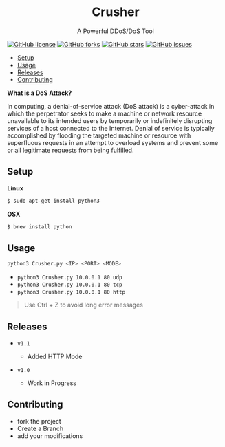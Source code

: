 <h1 align='center'>
 Crusher
</h1>

<p align='center'>
A Powerful DDoS/DoS Tool
</p>

[![GitHub license](https://img.shields.io/github/license/Paxv28/Crusher?style=flat-square)](https://github.com/Paxv28/Crusher/blob/master/LICENSE)
[![GitHub forks](https://img.shields.io/github/forks/Paxv28/Crusher?style=flat-square)](https://github.com/Paxv28/Crusher/network)
[![GitHub stars](https://img.shields.io/github/stars/Paxv28/Crusher?style=flat-square)](https://github.com/Paxv28/Crusher/stargazers) 
[![GitHub issues](https://img.shields.io/github/issues/Paxv28/Crusher?style=flat-square)](https://github.com/Paxv28/Crusher/issues)
* [Setup](#Setup)
* [Usage](#Usage)
* [Releases](#Releases)
* [Contributing](#Contributing)

**What is a DoS Attack?**

In computing, a denial-of-service attack (DoS attack)
is a cyber-attack in which the perpetrator seeks to make a 
machine or network resource unavailable to its intended users 
by temporarily or indefinitely disrupting services of a host 
connected to the Internet. 
Denial of service is typically accomplished by flooding the targeted 
machine or resource with superfluous requests in an attempt to 
overload systems and prevent some or all legitimate requests from being fulfilled.


## Setup

**Linux**
```sh
$ sudo apt-get install python3
```
**OSX**
```sh
$ brew install python
```


## Usage

```sh
python3 Crusher.py <IP> <PORT> <MODE>
```

* `python3 Crusher.py 10.0.0.1 80 udp`
* `python3 Crusher.py 10.0.0.1 80 tcp`
* `python3 Crusher.py 10.0.0.1 80 http`
> Use Ctrl + Z to avoid long error messages

## Releases
* `v1.1`
  * Added HTTP Mode

* `v1.0`
  * Work in Progress


## Contributing
* fork the project
* Create a Branch 
* add your modifications
